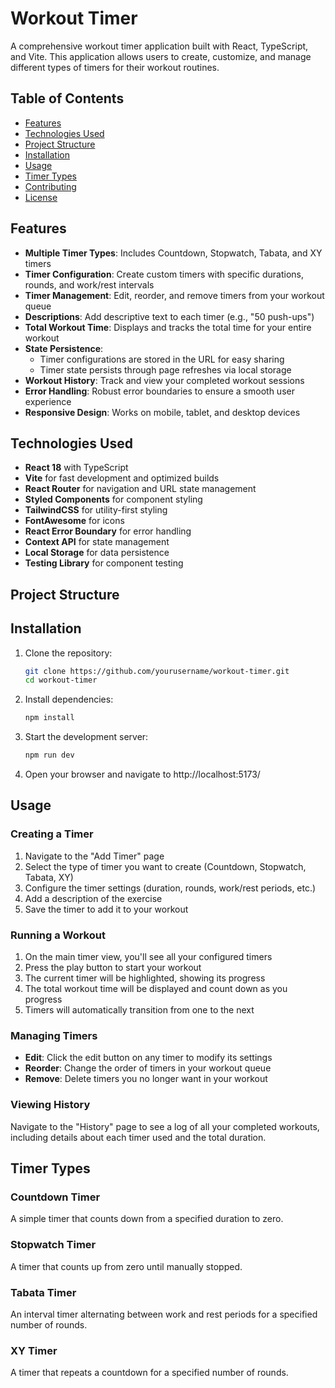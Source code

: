 # Workout Timer

A comprehensive workout timer application built with React, TypeScript, and Vite. This application allows users to create, customize, and manage different types of timers for their workout routines.

## Table of Contents

- [Features](#features)
- [Technologies Used](#technologies-used)
- [Project Structure](#project-structure)
- [Installation](#installation)
- [Usage](#usage)
- [Timer Types](#timer-types)
- [Contributing](#contributing)
- [License](#license)

## Features

- **Multiple Timer Types**: Includes Countdown, Stopwatch, Tabata, and XY timers
- **Timer Configuration**: Create custom timers with specific durations, rounds, and work/rest intervals
- **Timer Management**: Edit, reorder, and remove timers from your workout queue
- **Descriptions**: Add descriptive text to each timer (e.g., "50 push-ups")
- **Total Workout Time**: Displays and tracks the total time for your entire workout
- **State Persistence**: 
  - Timer configurations are stored in the URL for easy sharing
  - Timer state persists through page refreshes via local storage
- **Workout History**: Track and view your completed workout sessions
- **Error Handling**: Robust error boundaries to ensure a smooth user experience
- **Responsive Design**: Works on mobile, tablet, and desktop devices

## Technologies Used

- **React 18** with TypeScript
- **Vite** for fast development and optimized builds
- **React Router** for navigation and URL state management
- **Styled Components** for component styling
- **TailwindCSS** for utility-first styling
- **FontAwesome** for icons
- **React Error Boundary** for error handling
- **Context API** for state management
- **Local Storage** for data persistence
- **Testing Library** for component testing

## Project Structure

## Installation

1. Clone the repository:
   ```bash
   git clone https://github.com/yourusername/workout-timer.git
   cd workout-timer
   ```

2. Install dependencies:
   ```bash
   npm install
   ```

3. Start the development server:
   ```bash
   npm run dev
   ```

4. Open your browser and navigate to http://localhost:5173/

## Usage

### Creating a Timer
1. Navigate to the "Add Timer" page
2. Select the type of timer you want to create (Countdown, Stopwatch, Tabata, XY)
3. Configure the timer settings (duration, rounds, work/rest periods, etc.)
4. Add a description of the exercise
5. Save the timer to add it to your workout

### Running a Workout

1. On the main timer view, you'll see all your configured timers
2. Press the play button to start your workout
3. The current timer will be highlighted, showing its progress
4. The total workout time will be displayed and count down as you progress
5. Timers will automatically transition from one to the next

### Managing Timers

- **Edit**: Click the edit button on any timer to modify its settings
- **Reorder**: Change the order of timers in your workout queue
- **Remove**: Delete timers you no longer want in your workout

### Viewing History

Navigate to the "History" page to see a log of all your completed workouts, including details about each timer used and the total duration.

## Timer Types

### Countdown Timer
A simple timer that counts down from a specified duration to zero.

### Stopwatch Timer
A timer that counts up from zero until manually stopped.

### Tabata Timer
An interval timer alternating between work and rest periods for a specified number of rounds.
### XY Timer
A timer that repeats a countdown for a specified number of rounds.


